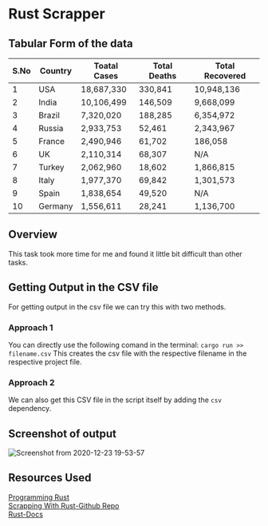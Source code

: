 # Rust Scrapper

## Tabular Form of the data

|S.No|Country|Toatal Cases|Total Deaths|Total Recovered|
|---|---|---|---|---|
|1|USA|18,687,330|330,841|10,948,136|
|2|India|10,106,499|146,509|9,668,099|
|3|Brazil|7,320,020|188,285|6,354,972|
|4|Russia|2,933,753|52,461|2,343,967|
|5|France|2,490,946|61,702|186,058|
|6|UK|2,110,314|68,307|N/A|
|7|Turkey|2,062,960|18,602|1,866,815|
|8|Italy|1,977,370|69,842|1,301,573|
|9|Spain|1,838,654|49,520|N/A|
|10|Germany|1,556,611|28,241|1,136,700|

## Overview
This task took more time for me and found it little bit difficult than other tasks.

## Getting Output in the CSV file
For getting output in the csv file we can try this with two methods.

### Approach 1
You can directly use the following comand in the terminal:
`cargo run >> filename.csv`
This creates the csv file with the respective filename in the respective project file.

### Approach 2
We can also get this CSV file in the script itself by adding the `csv` dependency.

## Screenshot of output

![Screenshot from 2020-12-23 19-53-57](https://user-images.githubusercontent.com/73348574/103013573-685df900-4563-11eb-9491-6a4521bbc690.png)


## Resources Used
[Programming Rust](https://www.amazon.com/Programming-Rust-Fast-Systems-Development/dp/1491927283/ref=sr_1_1?ie=UTF8&qid=1515194775&sr=8-1&keywords=programming+rust)<br/>
[Scrapping With Rust-Github Repo](https://github.com/kadekillary/scraping-with-rust)<br/>
[Rust-Docs](https://docs.rs/scraper/0.12.0/scraper/)<br/>
